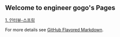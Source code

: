 ## Welcome to engineer gogo's Pages
[1. 인터뷰-스프링](https://jungmockdan.github.io/interview/spring)

For more details see [GitHub Flavored Markdown](https://guides.github.com/features/mastering-markdown/).


